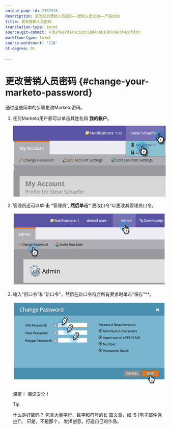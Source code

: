 ```yaml
---
unique-page-id: 2359916
description: 更改您的营销人员密码——营销人员文档——产品文档
title: 更改营销人员密码
translation-type: tm+mt
source-git-commit: 47b2fee7d146c3dc558d4bbb10070683f4cdfd3d
workflow-type: tm+mt
source-wordcount: '110'
ht-degree: 0%

---
```



# 更改营销人员密码 {#change-your-marketo-password}

通过这些简单的步骤更改Marketo密码。

1. 任何Marketo用户都可以单击其姓名和 **我的帐户**。

   ![](assets/image2015-11-10-10-3a40-3a8.png)

1. 管理员还可以单 **击** “管理员”, **然后单击“** 更改口令”以更改其管理员口令。

   ![](assets/image2014-9-10-9-3a43-3a47.png)

1. 输入“旧口令”和“新口令”，然后在新口令符合所有要求时单击“保存”**。

   ![](assets/image2014-9-10-9-3a44-3a2.png)

   保密！ 保证安全！

   >[!TIP]
   >
   >什么是好密码？ 包含大量字母、数字和符号的长 [篇文章，如](http://docs.marketo.com/cdn-cgi/l/email-protection) !$ [[电子邮件保护]](http://docs.marketo.com/cdn-cgi/l/email-protection)”。 只是，不是那个。 发挥创意，打造自己的作品。

